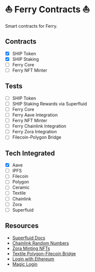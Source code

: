 # ⛵ Ferry Contracts ⛵

Smart contracts for Ferry.

## Contracts

- [x] SHIP Token
- [x] SHIP Staking
- [ ] Ferry Core
- [ ] Ferry NFT Minter

## Tests

- [ ] SHIP Token
- [ ] SHIP Staking Rewards via Superfluid
- [ ] Ferry Core
- [ ] Ferry Aave Integration
- [ ] Ferry NFT Minter
- [ ] Ferry Chainlink Integration
- [ ] Ferry Zora Integration
- [ ] Filecoin-Polygon Bridge

## Tech Integrated

- [x] Aave
- [ ] IPFS
- [ ] Filecoin
- [ ] Polygon
- [ ] Ceramic
- [ ] Textile
- [ ] Chainlink
- [ ] Zora
- [ ] Superfluid

## Resources

- [Superfluid Docs](https://docs.superfluid.finance/superfluid/protocol-tutorials/super-tokens)
- [Chainlink Random Numbers](https://docs.chain.link/docs/get-a-random-number/)
- [Zora Minting NFTs](https://docs.zora.co/zoraos/dev/zdk/zora-protocol#mint)
- [Textile Polygon-Filecoin Bridge](https://github.com/textileio/storage-js#ethpolygon)
- [Login with Ethereum](https://github.com/austintgriffith/scaffold-eth/tree/serverless-auth)
- [Magic Login](https://magic.link/)